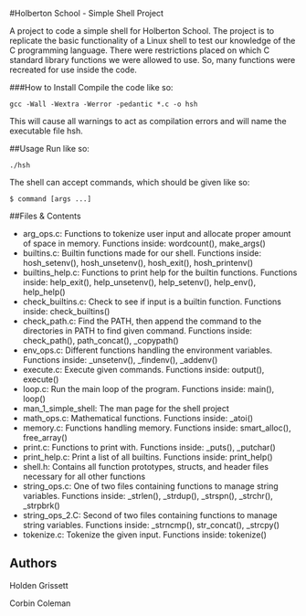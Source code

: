 #Holberton School - Simple Shell Project

A project to code a simple shell for Holberton School. The project is to replicate the basic functionality of a Linux shell to test our knowledge of the C programming language. There were restrictions placed on which C standard library functions we were allowed to use. So, many  functions were recreated for use inside the code.

###How to Install
Compile the code like so:
```
gcc -Wall -Wextra -Werror -pedantic *.c -o hsh
```
This will cause all warnings to act as compilation errors and will name the executable file hsh.

##Usage
Run like so:
```
./hsh
```
The shell can accept commands, which should be given like so:
```
$ command [args ...]
```

##Files & Contents
- arg_ops.c: Functions to tokenize user input and allocate proper amount of space in memory. Functions inside: wordcount(), make_args()
- builtins.c: Builtin functions made for our shell. Functions inside: hosh_setenv(), hosh_unsetenv(), hosh_exit(), hosh_printenv()
- builtins_help.c: Functions to print help for the builtin functions. Functions inside: help_exit(), help_unsetenv(), help_setenv(), help_env(), help_help()
- check_builtins.c: Check to see if input is a builtin function. Functions inside: check_builtins()
- check_path.c: Find the PATH, then append the command to the directories in PATH to find given command. Functions inside: check_path(), path_concat(), _copypath()
- env_ops.c: Different functions handling the environment variables. Functions inside: _unsetenv(), _findenv(), _addenv()
- execute.c: Execute given commands. Functions inside: output(), execute()
- loop.c: Run the main loop of the program. Functions inside: main(), loop()
- man_1_simple_shell: The man page for the shell project
- math_ops.c: Mathematical functions. Functions inside: _atoi()
- memory.c: Functions handling memory. Functions inside: smart_alloc(), free_array()
- print.c: Functions to print with. Functions inside: _puts(), _putchar()
- print_help.c: Print a list of all builtins. Functions inside: print_help()
- shell.h: Contains all function prototypes, structs, and header files necessary for all other functions
- string_ops.c: One of two files containing functions to manage string variables. Functions inside: _strlen(), _strdup(), _strspn(), _strchr(), _strpbrk()
- string_ops_2.C: Second of two files containing functions to manage string variables. Functions inside: _strncmp(), str_concat(), _strcpy()
- tokenize.c: Tokenize the given input. Functions inside: tokenize()

## Authors
<p>Holden Grissett</p>
<p>Corbin Coleman</p>